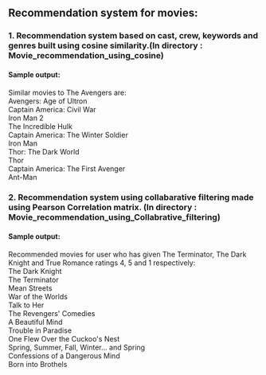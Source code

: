 ## Recommendation system for movies:

### 1. Recommendation system based on cast, crew, keywords and genres built using cosine similarity.(In directory : Movie_recommendation_using_cosine)

#### Sample output:
Similar movies to The Avengers are: \
Avengers: Age of Ultron \
Captain America: Civil War \
Iron Man 2 \
The Incredible Hulk \
Captain America: The Winter Soldier \
Iron Man \
Thor: The Dark World \
Thor \
Captain America: The First Avenger \
Ant-Man

### 2. Recommendation system using collabarative filtering made using Pearson Correlation matrix. (In directory : Movie_recommendation_using_Collabrative_filtering)

#### Sample output:
Recommended movies for user who has given The Terminator, The Dark Knight and True Romance ratings 4, 5 and 1 respectively: \
The Dark Knight \
The Terminator \
Mean Streets \
War of the Worlds \
Talk to Her \
The Revengers' Comedies \
A Beautiful Mind \
Trouble in Paradise \
One Flew Over the Cuckoo's Nest \
Spring, Summer, Fall, Winter... and Spring \
Confessions of a Dangerous Mind \
Born into Brothels